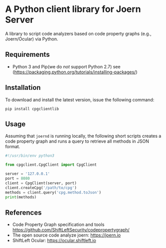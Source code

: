 # A Python client library for Joern Server

A library to script code analyzers based on code property graphs
(e.g., Joern/Ocular) via Python.


## Requirements

* Python 3 and Pip(we do _not_ support Python 2.7)
  see (https://packaging.python.org/tutorials/installing-packages/)

## Installation

To download and install the latest version, issue the following command:

```
pip install cpgclientlib
```

## Usage

Assuming that `joernd` is running locally, the following short scripts creates a code property graph and runs a query to retrieve all methods in JSON format.

```python
#!/usr/bin/env python3

from cpgclient.CpgClient import CpgClient

server = '127.0.0.1'
port = 8080
client = CpgClient(server, port)
client.createCpg('/path/to/cpg')
methods = client.query('cpg.method.toJson')
print(methods)
```

## References

* Code Property Graph specification and tools
  https://github.com/ShiftLeftSecurity/codepropertygraph/
* The open source code analyze joern: https://joern.io
* ShiftLeft Ocular: https://ocular.shiftleft.io
